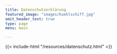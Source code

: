 ```yaml
---
title: Datenschutzerklärung
featured_image: "images/kuehlschiff.jpg"
omit_header_text: true
type: page
menu: main

---
```

{{< include-html "/resources/datenschutz.html" >}}
